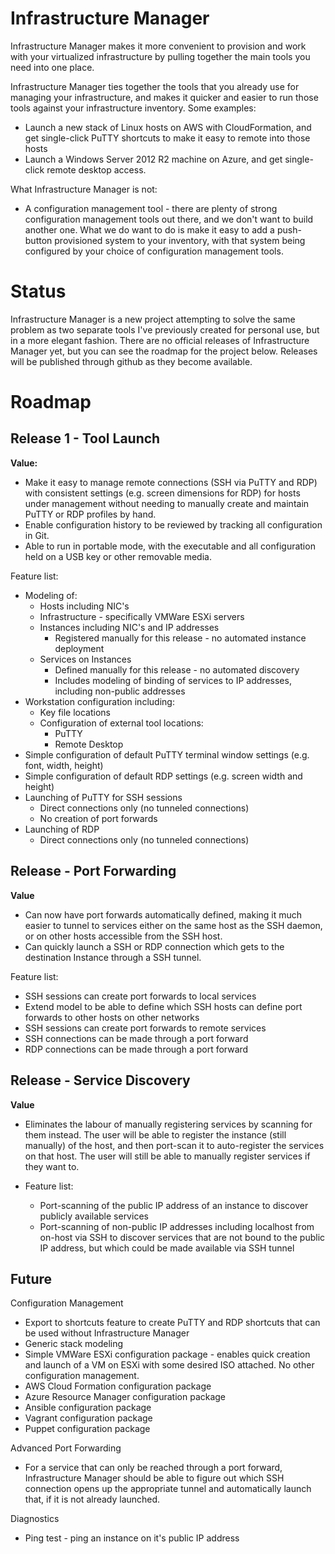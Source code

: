 # Infrastructure Manager

Infrastructure Manager makes it more convenient to provision and work with your virtualized infrastructure by pulling
together the main tools you need into one place.

Infrastructure Manager ties together the tools that you already use for managing your infrastructure, and makes it
quicker and easier to run those tools against your infrastructure inventory.  Some examples:
- Launch a new stack of Linux hosts on AWS with CloudFormation, and get single-click PuTTY shortcuts to make it easy to
remote into those hosts
- Launch a Windows Server 2012 R2 machine on Azure, and get single-click remote desktop access.

What Infrastructure Manager is not:
- A configuration management tool - there are plenty of strong configuration management tools out there, and we don't
want to build another one.  What we do want to do is make it easy to add a push-button provisioned system to your
inventory, with that system being configured by your choice of configuration management tools.

# Status

Infrastructure Manager is a new project attempting to solve the same problem as two separate tools I've previously
created for personal use, but in a more elegant fashion.  There are no official releases of Infrastructure Manager yet,
but you can see the roadmap for the project below.  Releases will be published through github as they become available.

# Roadmap

## Release 1 - Tool Launch

**Value:**
- Make it easy to manage remote connections (SSH via PuTTY and RDP) with consistent settings (e.g. screen dimensions for
  RDP) for hosts under management without needing to manually create and maintain PuTTY or RDP profiles by hand.
- Enable configuration history to be reviewed by tracking all configuration in Git.
- Able to run in portable mode, with the executable and all configuration held on a USB key or other removable media.

Feature list:

- Modeling of:
  - Hosts including NIC's
  - Infrastructure - specifically VMWare ESXi servers
  - Instances including NIC's and IP addresses
    - Registered manually for this release - no automated instance deployment
  - Services on Instances
    - Defined manually for this release - no automated discovery
    - Includes modeling of binding of services to IP addresses, including non-public addresses
- Workstation configuration including:
  - Key file locations
  - Configuration of external tool locations:
    - PuTTY
    - Remote Desktop
- Simple configuration of default PuTTY terminal window settings (e.g. font,
  width, height)
- Simple configuration of default RDP settings (e.g. screen width and height)
- Launching of PuTTY for SSH sessions
  - Direct connections only (no tunneled connections)
  - No creation of port forwards
- Launching of RDP
  - Direct connections only (no tunneled connections)

## Release - Port Forwarding

**Value**
- Can now have port forwards automatically defined, making it much easier to tunnel to services either on the same host
as the SSH daemon, or on other hosts accessible from the SSH host.
- Can quickly launch a SSH or RDP connection which gets to the destination Instance through a SSH tunnel.

Feature list:
- SSH sessions can create port forwards to local services
- Extend model to be able to define which SSH hosts can define port forwards to other hosts on other networks
- SSH sessions can create port forwards to remote services
- SSH connections can be made through a port forward
- RDP connections can be made through a port forward

## Release - Service Discovery

**Value**
- Eliminates the labour of manually registering services by scanning for them instead.  The user will be able to
register the instance (still manually) of the host, and then port-scan it to auto-register the services on that host.
The user will still be able to manually register services if they want to.

- Feature list:
  - Port-scanning of the public IP address of an instance to discover publicly available services
  - Port-scanning of non-public IP addresses including localhost from on-host via SSH to discover services that are not
  bound to the public IP address, but which could be made available via SSH tunnel

## Future

Configuration Management
- Export to shortcuts feature to create PuTTY and RDP shortcuts that can be used without Infrastructure Manager
- Generic stack modeling
- Simple VMWare ESXi configuration package - enables quick creation and launch of a VM on ESXi with some desired ISO
attached.  No other configuration management.
- AWS Cloud Formation configuration package
- Azure Resource Manager configuration package
- Ansible configuration package
- Vagrant configuration package
- Puppet configuration package

Advanced Port Forwarding
- For a service that can only be reached through a port forward, Infrastructure Manager should be able to figure out
which SSH connection opens up the appropriate tunnel and automatically launch that, if it is not already launched.

Diagnostics
- Ping test - ping an instance on it's public IP address
